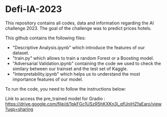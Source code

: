 # Defi-IA-2023
This repository contains all codes, data and information regarding the AI challenge 2023. The goal of the challenge was to predict prices hotels.

This github contains the following files:

- "Descriptive Analysis.ipynb" which introduce the features of our dataset.
- "train.py" which allows to train a random Forest or a Boosting model.
- "Adversarial Validation.ipynb" containing the code we used to check the similary between our trainset and the test set of Kaggle.
- "Interpretability.ipynb" which helps us to understand the most importance features of our model.


To run the code, you need to follow the instructions below:

Link to access the pre_trained model for Gradio : https://drive.google.com/file/d/1pkFGc1USzR5hKXKn3j_qfUniHZfaEaro/view?usp=sharing
